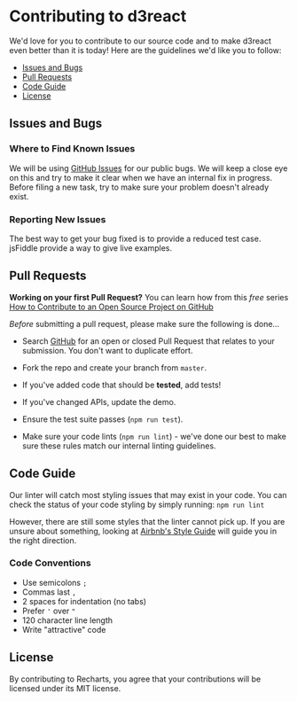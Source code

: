 # Contributing to d3react

We'd love for you to contribute to our source code and to make d3react even better than it is today! Here are the guidelines we'd like you to follow:

+ [Issues and Bugs](#issues)
+ [Pull Requests](#pr)
+ [Code Guide](#code)
+ [License](#license)

## <a name="issues"></a>Issues and Bugs

### Where to Find Known Issues

We will be using [GitHub Issues](https://github.com/uptonking/d3react/issues) for our public bugs. We will keep a close eye on this and try to make it clear when we have an internal fix in progress. Before filing a new task, try to make sure your problem doesn't already exist.

### Reporting New Issues

The best way to get your bug fixed is to provide a reduced test case. jsFiddle  provide a way to give live examples.   


## <a name="pr"></a>Pull Requests

**Working on your first Pull Request?** You can learn how from this *free* series [How to Contribute to an Open Source Project on GitHub](https://egghead.io/series/how-to-contribute-to-an-open-source-project-on-github)

*Before* submitting a pull request, please make sure the following is done…

+ Search [GitHub](https://github.com/recharts/recharts/pulls) for an open or closed Pull Request that relates to your submission. You don't want to duplicate effort.

+ Fork the repo and create your branch from `master`.
+ If you've added code that should be **tested**, add tests!
+ If you've changed APIs, update the demo.
+ Ensure the test suite passes (`npm run test`).
+ Make sure your code lints (`npm run lint`) - we've done our best to make sure these rules match our internal linting guidelines.


## <a name="code"></a>Code Guide

Our linter will catch most styling issues that may exist in your code.
You can check the status of your code styling by simply running: `npm run lint`

However, there are still some styles that the linter cannot pick up. If you are unsure about something, looking at [Airbnb's Style Guide](https://github.com/airbnb/javascript) will guide you in the right direction.

### Code Conventions

* Use semicolons `;`
* Commas last `,`
* 2 spaces for indentation (no tabs)
* Prefer `'` over `"`
* 120 character line length
* Write "attractive" code

## <a name="license"></a>License

By contributing to Recharts, you agree that your contributions will be licensed under its MIT license.
